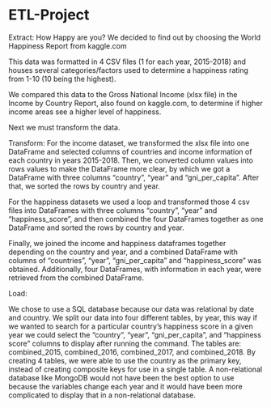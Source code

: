 # ETL-Project


Extract: 
How Happy are you? We decided to find out by choosing the World Happiness Report from kaggle.com

This data was formatted in 4 CSV files (1 for each year, 2015-2018) and houses several categories/factors used to determine a happiness rating from 1-10 (10 being the highest).

We compared this data to the Gross National Income (xlsx file) in the  Income by Country Report, also found on kaggle.com, to determine if higher income areas see a higher level of happiness. 

Next we must transform the data. 


Transform: 
For the income dataset, we transformed the xlsx file into one DataFrame and selected columns of countries and income information of each country in years 2015-2018. Then, we converted column values into rows values to make the DataFrame more clear, by which we got a DataFrame with three columns “country”, “year” and “gni_per_capita”. After that, we sorted the rows by country and year.

For the happiness datasets  we used a loop and  transformed those 4 csv files into DataFrames with three columns “country”, “year” and “happiness_score”, and then combined the four DataFrames together as one DataFrame and sorted the rows by country and year.

Finally, we joined the income and happiness dataframes together depending on the country and year, and a combined DataFrame with columns of “countries”, “year”, “gni_per_capita” and “happiness_score” was obtained. Additionally, four DataFrames, with information in each year, were retrieved from the combined DataFrame.

Load:

We chose to use a SQL database because our data was relational by date and country. We split our data into four different tables, by year, this way if we wanted to search for a particular country’s happiness score in a given year we could select the “country”, “year”, “gni_per_capita”, and “happiness score” columns to display after running the command. The tables are: combined_2015, combined_2016, combined_2017, and combined_2018. By creating 4 tables, we were able to use the country as the primary key, instead of creating composite keys for use in a single table. A non-relational database like MongoDB would not have been the best option to use because the variables change each year and it would have been more complicated to display that in a non-relational database.  
